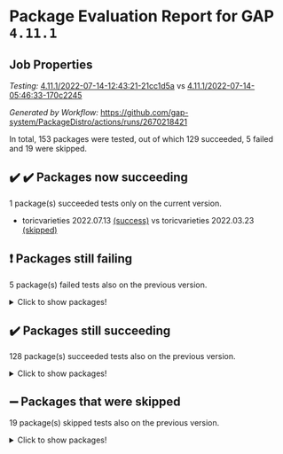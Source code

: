 # Package Evaluation Report for GAP `4.11.1`

## Job Properties

*Testing:* [4.11.1/2022-07-14-12:43:21-21cc1d5a](https://github.com/gap-system/PackageDistro/blob/data/reports/4.11.1/2022-07-14-12:43:21-21cc1d5a) vs [4.11.1/2022-07-14-05:46:33-170c2245](https://github.com/gap-system/PackageDistro/blob/data/reports/4.11.1/2022-07-14-05:46:33-170c2245)

*Generated by Workflow:* https://github.com/gap-system/PackageDistro/actions/runs/2670218421

In total, 153 packages were tested, out of which 129 succeeded, 5 failed and 19 were skipped.

## :heavy_check_mark: :heavy_check_mark: Packages now succeeding

1 package(s) succeeded tests only on the current version.
- toricvarieties 2022.07.13 [(success)](https://github.com/gap-system/PackageDistro/runs/7339753596?check_suite_focus=true) vs toricvarieties 2022.03.23 [(skipped)](https://github.com/gap-system/PackageDistro/runs/7333989446?check_suite_focus=true)

## :exclamation: Packages still failing

5 package(s) failed tests also on the previous version.
<details><summary>Click to show packages!</summary>

- francy 1.2.4 [(failure)](https://github.com/gap-system/PackageDistro/runs/7339744082?check_suite_focus=true)
- hap 1.44 [(failure)](https://github.com/gap-system/PackageDistro/runs/7339745611?check_suite_focus=true)
- packagemanager 1.2 [(failure)](https://github.com/gap-system/PackageDistro/runs/7339749462?check_suite_focus=true)
- recog 1.3.2 [(failure)](https://github.com/gap-system/PackageDistro/runs/7339750811?check_suite_focus=true)
- semigroups 4.0.0 [(failure)](https://github.com/gap-system/PackageDistro/runs/7339751379?check_suite_focus=true)
</details>

## :heavy_check_mark: Packages still succeeding

128 package(s) succeeded tests also on the previous version.
<details><summary>Click to show packages!</summary>

- ace 5.4 [(success)](https://github.com/gap-system/PackageDistro/runs/7339738966?check_suite_focus=true)
- aclib 1.3.2 [(success)](https://github.com/gap-system/PackageDistro/runs/7339739053?check_suite_focus=true)
- agt 0.2 [(success)](https://github.com/gap-system/PackageDistro/runs/7339739142?check_suite_focus=true)
- alnuth 3.2.1 [(success)](https://github.com/gap-system/PackageDistro/runs/7339739236?check_suite_focus=true)
- anupq 3.2.6 [(success)](https://github.com/gap-system/PackageDistro/runs/7339739334?check_suite_focus=true)
- atlasrep 2.1.2 [(success)](https://github.com/gap-system/PackageDistro/runs/7339739463?check_suite_focus=true)
- autodoc 2022.07.10 [(success)](https://github.com/gap-system/PackageDistro/runs/7339739555?check_suite_focus=true)
- automata 1.15 [(success)](https://github.com/gap-system/PackageDistro/runs/7339739637?check_suite_focus=true)
- automgrp 1.3.2 [(success)](https://github.com/gap-system/PackageDistro/runs/7339739749?check_suite_focus=true)
- autpgrp 1.10.2 [(success)](https://github.com/gap-system/PackageDistro/runs/7339739830?check_suite_focus=true)
- cap 2022.06-05 [(success)](https://github.com/gap-system/PackageDistro/runs/7339739962?check_suite_focus=true)
- caratinterface 2.3.3 [(success)](https://github.com/gap-system/PackageDistro/runs/7339740045?check_suite_focus=true)
- cddinterface 2020.06.24 [(success)](https://github.com/gap-system/PackageDistro/runs/7339740126?check_suite_focus=true)
- circle 1.6.5 [(success)](https://github.com/gap-system/PackageDistro/runs/7339740225?check_suite_focus=true)
- classicpres 1.22 [(success)](https://github.com/gap-system/PackageDistro/runs/7339740323?check_suite_focus=true)
- cohomolo 1.6.10 [(success)](https://github.com/gap-system/PackageDistro/runs/7339740426?check_suite_focus=true)
- congruence 1.2.4 [(success)](https://github.com/gap-system/PackageDistro/runs/7339740520?check_suite_focus=true)
- corelg 1.56 [(success)](https://github.com/gap-system/PackageDistro/runs/7339740631?check_suite_focus=true)
- crime 1.6 [(success)](https://github.com/gap-system/PackageDistro/runs/7339740833?check_suite_focus=true)
- crisp 1.4.5 [(success)](https://github.com/gap-system/PackageDistro/runs/7339741009?check_suite_focus=true)
- crypting 0.10 [(success)](https://github.com/gap-system/PackageDistro/runs/7339741156?check_suite_focus=true)
- cryst 4.1.24 [(success)](https://github.com/gap-system/PackageDistro/runs/7339741297?check_suite_focus=true)
- crystcat 1.1.9 [(success)](https://github.com/gap-system/PackageDistro/runs/7339741423?check_suite_focus=true)
- ctbllib 1.3.4 [(success)](https://github.com/gap-system/PackageDistro/runs/7339741537?check_suite_focus=true)
- cubefree 1.19 [(success)](https://github.com/gap-system/PackageDistro/runs/7339741708?check_suite_focus=true)
- curlinterface 2.2.2 [(success)](https://github.com/gap-system/PackageDistro/runs/7339741841?check_suite_focus=true)
- cvec 2.7.5 [(success)](https://github.com/gap-system/PackageDistro/runs/7339741979?check_suite_focus=true)
- datastructures 0.2.7 [(success)](https://github.com/gap-system/PackageDistro/runs/7339742199?check_suite_focus=true)
- deepthought 1.0.5 [(success)](https://github.com/gap-system/PackageDistro/runs/7339742337?check_suite_focus=true)
- design 1.7 [(success)](https://github.com/gap-system/PackageDistro/runs/7339742497?check_suite_focus=true)
- difsets 2.3.1 [(success)](https://github.com/gap-system/PackageDistro/runs/7339742615?check_suite_focus=true)
- digraphs 1.5.3 [(success)](https://github.com/gap-system/PackageDistro/runs/7339742731?check_suite_focus=true)
- edim 1.3.5 [(success)](https://github.com/gap-system/PackageDistro/runs/7339742856?check_suite_focus=true)
- example 4.3.1 [(success)](https://github.com/gap-system/PackageDistro/runs/7339742965?check_suite_focus=true)
- factint 1.6.3 [(success)](https://github.com/gap-system/PackageDistro/runs/7339743112?check_suite_focus=true)
- ferret 1.0.8 [(success)](https://github.com/gap-system/PackageDistro/runs/7339743228?check_suite_focus=true)
- fga 1.4.0 [(success)](https://github.com/gap-system/PackageDistro/runs/7339743327?check_suite_focus=true)
- fining 1.5 [(success)](https://github.com/gap-system/PackageDistro/runs/7339743420?check_suite_focus=true)
- float 1.0.3 [(success)](https://github.com/gap-system/PackageDistro/runs/7339743509?check_suite_focus=true)
- format 1.4.3 [(success)](https://github.com/gap-system/PackageDistro/runs/7339743630?check_suite_focus=true)
- forms 1.2.8 [(success)](https://github.com/gap-system/PackageDistro/runs/7339743733?check_suite_focus=true)
- fplsa 1.2.5 [(success)](https://github.com/gap-system/PackageDistro/runs/7339743821?check_suite_focus=true)
- fr 2.4.8 [(success)](https://github.com/gap-system/PackageDistro/runs/7339743971?check_suite_focus=true)
- fwtree 1.3 [(success)](https://github.com/gap-system/PackageDistro/runs/7339744202?check_suite_focus=true)
- gbnp 1.0.5 [(success)](https://github.com/gap-system/PackageDistro/runs/7339744319?check_suite_focus=true)
- generalizedmorphismsforcap 2022.05-01 [(success)](https://github.com/gap-system/PackageDistro/runs/7339744477?check_suite_focus=true)
- genss 1.6.6 [(success)](https://github.com/gap-system/PackageDistro/runs/7339744601?check_suite_focus=true)
- gradedringforhomalg 2022.06-01 [(success)](https://github.com/gap-system/PackageDistro/runs/7339744701?check_suite_focus=true)
- grape 4.8.5 [(success)](https://github.com/gap-system/PackageDistro/runs/7339744835?check_suite_focus=true)
- groupoids 1.69 [(success)](https://github.com/gap-system/PackageDistro/runs/7339744959?check_suite_focus=true)
- grpconst 2.6.2 [(success)](https://github.com/gap-system/PackageDistro/runs/7339745067?check_suite_focus=true)
- guarana 0.96.3 [(success)](https://github.com/gap-system/PackageDistro/runs/7339745213?check_suite_focus=true)
- guava 3.16 [(success)](https://github.com/gap-system/PackageDistro/runs/7339745484?check_suite_focus=true)
- hapcryst 0.1.14 [(success)](https://github.com/gap-system/PackageDistro/runs/7339745716?check_suite_focus=true)
- hecke 1.5.3 [(success)](https://github.com/gap-system/PackageDistro/runs/7339745822?check_suite_focus=true)
- help 3.5 [(success)](https://github.com/gap-system/PackageDistro/runs/7339745943?check_suite_focus=true)
- idrel 2.44 [(success)](https://github.com/gap-system/PackageDistro/runs/7339746029?check_suite_focus=true)
- images 1.3.1 [(success)](https://github.com/gap-system/PackageDistro/runs/7339746149?check_suite_focus=true)
- intpic 0.3.0 [(success)](https://github.com/gap-system/PackageDistro/runs/7339746270?check_suite_focus=true)
- io 4.7.2 [(success)](https://github.com/gap-system/PackageDistro/runs/7339746392?check_suite_focus=true)
- irredsol 1.4.3 [(success)](https://github.com/gap-system/PackageDistro/runs/7339746511?check_suite_focus=true)
- json 2.1.0 [(success)](https://github.com/gap-system/PackageDistro/runs/7339746653?check_suite_focus=true)
- jupyterkernel 1.4.1 [(success)](https://github.com/gap-system/PackageDistro/runs/7339746799?check_suite_focus=true)
- jupyterviz 1.5.1 [(success)](https://github.com/gap-system/PackageDistro/runs/7339746928?check_suite_focus=true)
- kan 1.34 [(success)](https://github.com/gap-system/PackageDistro/runs/7339747030?check_suite_focus=true)
- kbmag 1.5.9 [(success)](https://github.com/gap-system/PackageDistro/runs/7339747131?check_suite_focus=true)
- laguna 3.9.5 [(success)](https://github.com/gap-system/PackageDistro/runs/7339747245?check_suite_focus=true)
- liealgdb 2.2.1 [(success)](https://github.com/gap-system/PackageDistro/runs/7339747365?check_suite_focus=true)
- liepring 2.6 [(success)](https://github.com/gap-system/PackageDistro/runs/7339747464?check_suite_focus=true)
- liering 2.4.2 [(success)](https://github.com/gap-system/PackageDistro/runs/7339747574?check_suite_focus=true)
- linearalgebraforcap 2022.06-03 [(success)](https://github.com/gap-system/PackageDistro/runs/7339747693?check_suite_focus=true)
- loops 3.4.1 [(success)](https://github.com/gap-system/PackageDistro/runs/7339747800?check_suite_focus=true)
- lpres 1.0.3 [(success)](https://github.com/gap-system/PackageDistro/runs/7339747902?check_suite_focus=true)
- majoranaalgebras 1.4 [(success)](https://github.com/gap-system/PackageDistro/runs/7339748000?check_suite_focus=true)
- mapclass 1.4.5 [(success)](https://github.com/gap-system/PackageDistro/runs/7339748087?check_suite_focus=true)
- matgrp 0.64 [(success)](https://github.com/gap-system/PackageDistro/runs/7339748179?check_suite_focus=true)
- modisom 2.5.2 [(success)](https://github.com/gap-system/PackageDistro/runs/7339748289?check_suite_focus=true)
- modulepresentationsforcap 2022.05-03 [(success)](https://github.com/gap-system/PackageDistro/runs/7339748381?check_suite_focus=true)
- monoidalcategories 2022.06-07 [(success)](https://github.com/gap-system/PackageDistro/runs/7339748490?check_suite_focus=true)
- nconvex 2020.11-04 [(success)](https://github.com/gap-system/PackageDistro/runs/7339748589?check_suite_focus=true)
- nilmat 1.4.1 [(success)](https://github.com/gap-system/PackageDistro/runs/7339748669?check_suite_focus=true)
- nock 1.5 [(success)](https://github.com/gap-system/PackageDistro/runs/7339748776?check_suite_focus=true)
- normalizinterface 1.3.3 [(success)](https://github.com/gap-system/PackageDistro/runs/7339748909?check_suite_focus=true)
- nq 2.5.8 [(success)](https://github.com/gap-system/PackageDistro/runs/7339749017?check_suite_focus=true)
- numericalsgps 1.3.0 [(success)](https://github.com/gap-system/PackageDistro/runs/7339749128?check_suite_focus=true)
- openmath 11.5.1 [(success)](https://github.com/gap-system/PackageDistro/runs/7339749231?check_suite_focus=true)
- orb 4.8.4 [(success)](https://github.com/gap-system/PackageDistro/runs/7339749327?check_suite_focus=true)
- patternclass 2.4.2 [(success)](https://github.com/gap-system/PackageDistro/runs/7339749592?check_suite_focus=true)
- permut 2.0.4 [(success)](https://github.com/gap-system/PackageDistro/runs/7339749688?check_suite_focus=true)
- polenta 1.3.10 [(success)](https://github.com/gap-system/PackageDistro/runs/7339749797?check_suite_focus=true)
- polymaking 0.8.6 [(success)](https://github.com/gap-system/PackageDistro/runs/7339749908?check_suite_focus=true)
- primgrp 3.4.2 [(success)](https://github.com/gap-system/PackageDistro/runs/7339750025?check_suite_focus=true)
- profiling 2.5.0 [(success)](https://github.com/gap-system/PackageDistro/runs/7339750116?check_suite_focus=true)
- qpa 1.33 [(success)](https://github.com/gap-system/PackageDistro/runs/7339750211?check_suite_focus=true)
- quagroup 1.8.3 [(success)](https://github.com/gap-system/PackageDistro/runs/7339750347?check_suite_focus=true)
- radiroot 2.9 [(success)](https://github.com/gap-system/PackageDistro/runs/7339750476?check_suite_focus=true)
- rcwa 4.6.4 [(success)](https://github.com/gap-system/PackageDistro/runs/7339750595?check_suite_focus=true)
- rds 1.8 [(success)](https://github.com/gap-system/PackageDistro/runs/7339750693?check_suite_focus=true)
- repndecomp 1.2.1 [(success)](https://github.com/gap-system/PackageDistro/runs/7339750919?check_suite_focus=true)
- repsn 3.1.0 [(success)](https://github.com/gap-system/PackageDistro/runs/7339751035?check_suite_focus=true)
- resclasses 4.7.2 [(success)](https://github.com/gap-system/PackageDistro/runs/7339751155?check_suite_focus=true)
- scscp 2.3.1 [(success)](https://github.com/gap-system/PackageDistro/runs/7339751275?check_suite_focus=true)
- sglppow 2.2 [(success)](https://github.com/gap-system/PackageDistro/runs/7339751517?check_suite_focus=true)
- sgpviz 0.999.5 [(success)](https://github.com/gap-system/PackageDistro/runs/7339751616?check_suite_focus=true)
- simpcomp 2.1.14 [(success)](https://github.com/gap-system/PackageDistro/runs/7339751708?check_suite_focus=true)
- singular 2020.12.18 [(success)](https://github.com/gap-system/PackageDistro/runs/7339751828?check_suite_focus=true)
- sla 1.5.3 [(success)](https://github.com/gap-system/PackageDistro/runs/7339751966?check_suite_focus=true)
- smallgrp 1.5 [(success)](https://github.com/gap-system/PackageDistro/runs/7339752089?check_suite_focus=true)
- smallsemi 0.6.13 [(success)](https://github.com/gap-system/PackageDistro/runs/7339752243?check_suite_focus=true)
- sonata 2.9.4 [(success)](https://github.com/gap-system/PackageDistro/runs/7339752475?check_suite_focus=true)
- sophus 1.25 [(success)](https://github.com/gap-system/PackageDistro/runs/7339752781?check_suite_focus=true)
- spinsym 1.5.2 [(success)](https://github.com/gap-system/PackageDistro/runs/7339752996?check_suite_focus=true)
- symbcompcc 1.3.2 [(success)](https://github.com/gap-system/PackageDistro/runs/7339753186?check_suite_focus=true)
- thelma 1.3 [(success)](https://github.com/gap-system/PackageDistro/runs/7339753285?check_suite_focus=true)
- tomlib 1.2.9 [(success)](https://github.com/gap-system/PackageDistro/runs/7339753384?check_suite_focus=true)
- toric 1.9.5 [(success)](https://github.com/gap-system/PackageDistro/runs/7339753494?check_suite_focus=true)
- transgrp 3.6.2 [(success)](https://github.com/gap-system/PackageDistro/runs/7339753718?check_suite_focus=true)
- ugaly 4.0.3 [(success)](https://github.com/gap-system/PackageDistro/runs/7339753844?check_suite_focus=true)
- unipot 1.5 [(success)](https://github.com/gap-system/PackageDistro/runs/7339754016?check_suite_focus=true)
- unitlib 4.1.0 [(success)](https://github.com/gap-system/PackageDistro/runs/7339754107?check_suite_focus=true)
- utils 0.74 [(success)](https://github.com/gap-system/PackageDistro/runs/7339754219?check_suite_focus=true)
- uuid 0.7 [(success)](https://github.com/gap-system/PackageDistro/runs/7339754326?check_suite_focus=true)
- walrus 0.9991 [(success)](https://github.com/gap-system/PackageDistro/runs/7339754463?check_suite_focus=true)
- wedderga 4.10.2 [(success)](https://github.com/gap-system/PackageDistro/runs/7339754602?check_suite_focus=true)
- xmod 2.88 [(success)](https://github.com/gap-system/PackageDistro/runs/7339754769?check_suite_focus=true)
- xmodalg 1.22 [(success)](https://github.com/gap-system/PackageDistro/runs/7339755034?check_suite_focus=true)
- yangbaxter 0.10.0 [(success)](https://github.com/gap-system/PackageDistro/runs/7339755155?check_suite_focus=true)
- zeromqinterface 0.13 [(success)](https://github.com/gap-system/PackageDistro/runs/7339755287?check_suite_focus=true)
</details>

## :heavy_minus_sign: Packages that were skipped

19 package(s) skipped tests also on the previous version.
<details><summary>Click to show packages!</summary>

- 4ti2interface 2022.03-01 [(skipped)](https://github.com/gap-system/PackageDistro/runs/7339606487?check_suite_focus=true)
- browse 1.8.14 [(skipped)](https://github.com/gap-system/PackageDistro/runs/7339606487?check_suite_focus=true)
- examplesforhomalg 2022.03-01 [(skipped)](https://github.com/gap-system/PackageDistro/runs/7339606487?check_suite_focus=true)
- gapdoc 1.6.5 [(skipped)](https://github.com/gap-system/PackageDistro/runs/7339606487?check_suite_focus=true)
- gauss 2022.03-01 [(skipped)](https://github.com/gap-system/PackageDistro/runs/7339606487?check_suite_focus=true)
- gaussforhomalg 2022.03-01 [(skipped)](https://github.com/gap-system/PackageDistro/runs/7339606487?check_suite_focus=true)
- gradedmodules 2022.03-01 [(skipped)](https://github.com/gap-system/PackageDistro/runs/7339606487?check_suite_focus=true)
- homalg 2022.03-01 [(skipped)](https://github.com/gap-system/PackageDistro/runs/7339606487?check_suite_focus=true)
- homalgtocas 2022.03-01 [(skipped)](https://github.com/gap-system/PackageDistro/runs/7339606487?check_suite_focus=true)
- io_forhomalg 2022.03-01 [(skipped)](https://github.com/gap-system/PackageDistro/runs/7339606487?check_suite_focus=true)
- itc 1.5.1 [(skipped)](https://github.com/gap-system/PackageDistro/runs/7339606487?check_suite_focus=true)
- localizeringforhomalg 2022.03-01 [(skipped)](https://github.com/gap-system/PackageDistro/runs/7339606487?check_suite_focus=true)
- matricesforhomalg 2022.06-01 [(skipped)](https://github.com/gap-system/PackageDistro/runs/7339606487?check_suite_focus=true)
- modules 2022.03-01 [(skipped)](https://github.com/gap-system/PackageDistro/runs/7339606487?check_suite_focus=true)
- polycyclic 2.16 [(skipped)](https://github.com/gap-system/PackageDistro/runs/7339606487?check_suite_focus=true)
- ringsforhomalg 2022.04-01 [(skipped)](https://github.com/gap-system/PackageDistro/runs/7339606487?check_suite_focus=true)
- sco 2022.03-01 [(skipped)](https://github.com/gap-system/PackageDistro/runs/7339606487?check_suite_focus=true)
- toolsforhomalg 2022.05-01 [(skipped)](https://github.com/gap-system/PackageDistro/runs/7339606487?check_suite_focus=true)
- xgap 4.31 [(skipped)](https://github.com/gap-system/PackageDistro/runs/7339606487?check_suite_focus=true)
</details>

